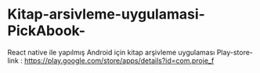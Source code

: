 # Kitap-arsivleme-uygulamasi-PickAbook-
React native ile yapılmış Android için kitap arşivleme uygulaması
Play-store-link : https://play.google.com/store/apps/details?id=com.proje_f
